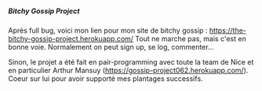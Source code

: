 ##### Bitchy Gossip Project

Après full bug, voici mon lien pour mon site de bitchy gossip : https://the-bitchy-gossip-project.herokuapp.com/
Tout ne marche pas, mais c'est en bonne voie. Normalement on peut sign up, se log, commenter...

Sinon, le projet a été fait en pair-programming avec toute la team de Nice et en particulier Arthur Mansuy (https://gossip-project062.herokuapp.com/). Coeur sur lui pour avoir supporté mes plantages successifs.

